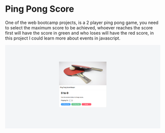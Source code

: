 # Ping Pong Score
One of the web bootcamp projects, is a 2 player ping pong game, you need to select the maximum score to be achieved, whoever reaches the score first will have the score in green and who loses will have the red score, in this project I could learn more about events in javascript.

![alt text](./img/page.png)

